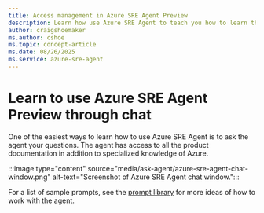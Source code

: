 ```yaml
---
title: Access management in Azure SRE Agent Preview
description: Learn how use Azure SRE Agent to teach you how to learn the agent.
author: craigshoemaker
ms.author: cshoe
ms.topic: concept-article
ms.date: 08/26/2025
ms.service: azure-sre-agent
---
```


# Learn to use Azure SRE Agent Preview through chat

One of the easiest ways to learn how to use Azure SRE Agent is to ask the agent your questions. The agent has access to all the product documentation in addition to specialized knowledge of Azure. 

:::image type="content" source="media/ask-agent/azure-sre-agent-chat-window.png" alt-text="Screenshot of Azure SRE Agent chat window.":::

For a list of sample prompts, see the [prompt library](prompts.md) for more ideas of how to work with the agent.
